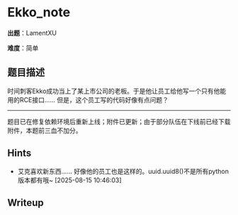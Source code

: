 # Ekko_note

**出题**：LamentXU

**难度**：简单

## 题目描述

时间刺客Ekko成功当上了某上市公司的老板。于是他让员工给他写一个只有他能用的RCE接口...... 但是，这个员工写的代码好像有点问题？

---

题目已在修复依赖环境后重新上线；附件已更新；由于部分队伍在下线前已经下载附件，本题前三血不加分。

## Hints

- 艾克喜欢新东西…… 好像他的员工也是这样的。uuid.uuid8()不是所有python版本都有哦~ [2025-08-15 10:46:03]

## Writeup

